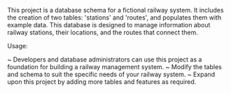 This project is a database schema for a fictional railway system. It includes the creation of two tables: 'stations' and 'routes', and populates them with example data. This database is designed to manage information about railway stations, their locations, and the routes that connect them.

Usage:

~ Developers and database administrators can use this project as a foundation for building a railway management system.
~ Modify the tables and schema to suit the specific needs of your railway system.
~ Expand upon this project by adding more tables and features as required.
